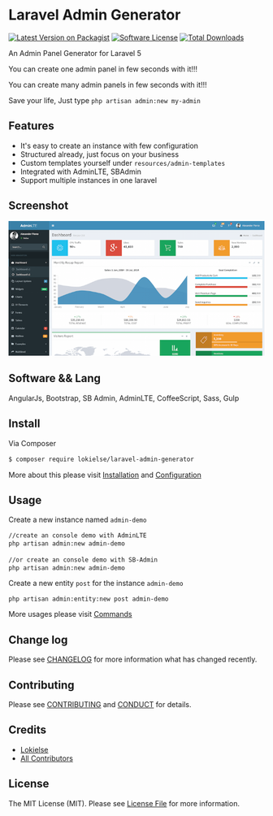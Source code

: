 Laravel Admin Generator
=======================

[![Latest Version on Packagist][ico-version]][link-packagist]
[![Software License][ico-license]](LICENSE.md)
[![Total Downloads][ico-downloads]][link-downloads]

An Admin Panel Generator for Laravel 5

You can create one admin panel in few seconds with it!!!

You can create many admin panels in few seconds with it!!!

Save your life, Just type `php artisan admin:new my-admin`

## Features

* It's easy to create an instance with few configuration
* Structured already, just focus on your business
* Custom templates yourself under `resources/admin-templates`
* Integrated with AdminLTE, SBAdmin
* Support multiple instances in one laravel

## Screenshot
![Screenshot](/screenshots/AdminLTE.png "Screenshot")

## Software && Lang

AngularJs, Bootstrap, SB Admin, AdminLTE, CoffeeScript, Sass, Gulp

## Install

Via Composer

``` bash
$ composer require lokielse/laravel-admin-generator
```

More about this please visit [Installation](docs/1-Installation.md) and [Configuration](docs/2-Configuration.md)

## Usage

Create a new instance named `admin-demo`
```
//create an console demo with AdminLTE
php artisan admin:new admin-demo

//or create an console demo with SB-Admin
php artisan admin:new admin-demo
```

Create a new entity `post` for the instance `admin-demo`
```
php artisan admin:entity:new post admin-demo
```

More usages please visit [Commands](docs/3-Commands.md)


## Change log

Please see [CHANGELOG](CHANGELOG.md) for more information what has changed recently.


## Contributing

Please see [CONTRIBUTING](CONTRIBUTING.md) and [CONDUCT](CONDUCT.md) for details.


## Credits

- [Lokielse][link-author]
- [All Contributors][link-contributors]

## License

The MIT License (MIT). Please see [License File](LICENSE.md) for more information.

[ico-version]: https://img.shields.io/packagist/v/lokielse/laravel-admin-generator.svg?style=flat-square
[ico-license]: https://img.shields.io/badge/license-MIT-brightgreen.svg?style=flat-square
[ico-travis]: https://img.shields.io/travis/lokielse/laravel-admin-generator/master.svg?style=flat-square
[ico-scrutinizer]: https://img.shields.io/scrutinizer/coverage/g/lokielse/laravel-admin-generator.svg?style=flat-square
[ico-code-quality]: https://img.shields.io/scrutinizer/g/lokielse/laravel-admin-generator.svg?style=flat-square
[ico-downloads]: https://img.shields.io/packagist/dt/lokielse/laravel-admin-generator.svg?style=flat-square

[link-packagist]: https://packagist.org/packages/lokielse/laravel-admin-generator
[link-travis]: https://travis-ci.org/lokielse/laravel-admin-generator
[link-scrutinizer]: https://scrutinizer-ci.com/g/lokielse/laravel-admin-generator/code-structure
[link-code-quality]: https://scrutinizer-ci.com/g/lokielse/laravel-admin-generator
[link-downloads]: https://packagist.org/packages/lokielse/laravel-admin-generator
[link-author]: https://github.com/lokielse
[link-contributors]: ../../contributors
